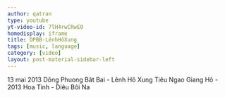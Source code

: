 ```yaml
---
author: qatran
type: youtube
yt-video-id: 7lH4rwCRwE0
homedisplay: iframe
title: DPBB-LênhHôXung
tags: [music, language]
category: [video]
layout: post-material-sidebar-left
---
```

13 mai 2013 Dông Phuong Bât Bai - Lênh Hô Xung
Tiêu Ngao Giang Hô - 2013
Hoa Tinh - Diêu Bôi Na
